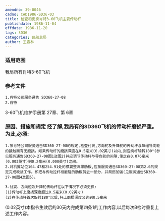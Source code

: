 ```yaml
---
amendno: 39-0046
cadno: CAD1986-SD36-03
title: 检查和更换肖特3-60飞机主要传动杆
publishdate: 1986-11-04
effdate: 1986-11-20
tags: SD36
categories: 民航总局
author: 王春林
---
```


### 适用范围 
我局所有肖特3-60飞机

<!--more-->
### 参考文件
    1.肖特公司服务通告 SD360-27-08 
    2.肖特 
3-60飞机维护手册第 27章、第 6章

### 原因、措施和规定     经了解,我局有的SD360飞机的传动杆磨损严重。为此,必须: 
    1.按肖特公司服务通告SD360-27-08的规定,检查付翼,方向舵及升降舵的传动杆与每组导向轮的接触面有无磨损。如果传动杆的磨损深度在0.5毫米(0.02英寸)以内,则应绕杆轴转180°(参见服务通告SD360-27-08图1及图2)并应调节传动杆与导向轮的间隙,使之在0.076毫米(0.003英寸)到0.2毫米(0.008英寸)之间。 
    2.对机翼站位164.47和254.91处的襟翼整流罩肋板,应按服务通告SD360-27-08第2.6的规定完成改装工作。即把与传动拉杆相磨碰的肋板剪去一部分，并局部加强(见服务通告SD360-27-08图4及图5)。 

    3.付翼、方向舵及升降舵传动杆在以下情况下必须更换: 
    (1)传动杆上磨损深度超过0.5毫米(0.02英寸)
    (2)在传动杆首次旋转180°以后,杆上磨损深度又达到0.5毫米

  
(0.02英寸)本指令生效后的30天内完成第四条1的工作内容,以后每次B检时重复上述工作内容。
